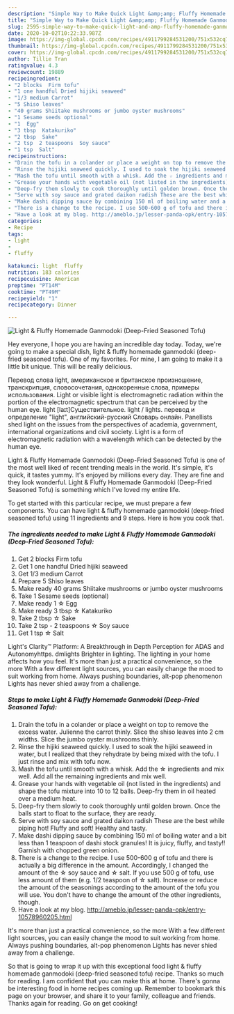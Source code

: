 ```yaml
---
description: "Simple Way to Make Quick Light &amp;amp; Fluffy Homemade Ganmodoki (Deep-Fried Seasoned Tofu)"
title: "Simple Way to Make Quick Light &amp;amp; Fluffy Homemade Ganmodoki (Deep-Fried Seasoned Tofu)"
slug: 2595-simple-way-to-make-quick-light-and-amp-fluffy-homemade-ganmodoki-deep-fried-seasoned-tofu
date: 2020-10-02T10:22:33.987Z
image: https://img-global.cpcdn.com/recipes/4911799284531200/751x532cq70/light-fluffy-homemade-ganmodoki-deep-fried-seasoned-tofu-recipe-main-photo.jpg
thumbnail: https://img-global.cpcdn.com/recipes/4911799284531200/751x532cq70/light-fluffy-homemade-ganmodoki-deep-fried-seasoned-tofu-recipe-main-photo.jpg
cover: https://img-global.cpcdn.com/recipes/4911799284531200/751x532cq70/light-fluffy-homemade-ganmodoki-deep-fried-seasoned-tofu-recipe-main-photo.jpg
author: Tillie Tran
ratingvalue: 4.3
reviewcount: 19889
recipeingredient:
- "2 blocks  Firm tofu"
- "1 one handful Dried hijiki seaweed"
- "1/3 medium Carrot"
- "5 Shiso leaves"
- "40 grams Shiitake mushrooms or jumbo oyster mushrooms"
- "1 Sesame seeds optional"
- "1  Egg"
- "3 tbsp  Katakuriko"
- "2 tbsp  Sake"
- "2 tsp  2 teaspoons  Soy sauce"
- "1 tsp  Salt"
recipeinstructions:
- "Drain the tofu in a colander or place a weight on top to remove the excess water. Julienne the carrot thinly. Slice the shiso leaves into 2 cm widths. Slice the jumbo oyster mushrooms thinly."
- "Rinse the hijiki seaweed quickly. I used to soak the hijiki seaweed in water, but I realized that they rehydrate by being mixed with the tofu. I just rinse and mix with tofu now."
- "Mash the tofu until smooth with a whisk. Add the ☆ ingredients and mix well. Add all the remaining ingredients and mix well."
- "Grease your hands with vegetable oil (not listed in the ingredients) and shape the tofu mixture into 10 to 12 balls. Deep-fry them in oil heated over a medium heat."
- "Deep-fry them slowly to cook thoroughly until golden brown. Once the balls start to float to the surface, they are ready."
- "Serve with soy sauce and grated daikon radish These are the best while piping hot! Fluffy and soft! Healthy and tasty."
- "Make dashi dipping sauce by combining 150 ml of boiling water and a bit less than 1 teaspoon of dashi stock granules! It is juicy, fluffy, and tasty!! Garnish with chopped green onion."
- "There is a change to the recipe. I use 500-600 g of tofu and there is actually a big difference in the amount. Accordingly, I changed the amount of the ☆ soy sauce and ☆ salt. If you use 500 g of tofu, use less amount of them (e.g. 1/2 teaspoon of ☆ salt). Increase or reduce the amount of the seasonings according to the amount of the tofu you will use. You don&#39;t have to change the amount of the other ingredients, though."
- "Have a look at my blog. http://ameblo.jp/lesser-panda-opk/entry-10578960205.html"
categories:
- Recipe
tags:
- light
- 
- fluffy

katakunci: light  fluffy 
nutrition: 183 calories
recipecuisine: American
preptime: "PT14M"
cooktime: "PT49M"
recipeyield: "1"
recipecategory: Dinner

---
```



![Light &amp; Fluffy Homemade Ganmodoki (Deep-Fried Seasoned Tofu)](https://img-global.cpcdn.com/recipes/4911799284531200/751x532cq70/light-fluffy-homemade-ganmodoki-deep-fried-seasoned-tofu-recipe-main-photo.jpg)

Hey everyone, I hope you are having an incredible day today. Today, we're going to make a special dish, light &amp; fluffy homemade ganmodoki (deep-fried seasoned tofu). One of my favorites. For mine, I am going to make it a little bit unique. This will be really delicious.

Перевод слова light, американское и британское произношение, транскрипция, словосочетания, однокоренные слова, примеры использования. Light or visible light is electromagnetic radiation within the portion of the electromagnetic spectrum that can be perceived by the human eye. light [laɪt]Существительное. light / lights. перевод и определение &#34;light&#34;, английский-русский Словарь онлайн. Panellists shed light on the issues from the perspectives of academia, government, international organizations and civil society. Light is a form of electromagnetic radiation with a wavelength which can be detected by the human eye.

Light &amp; Fluffy Homemade Ganmodoki (Deep-Fried Seasoned Tofu) is one of the most well liked of recent trending meals in the world. It's simple, it's quick, it tastes yummy. It's enjoyed by millions every day. They are fine and they look wonderful. Light &amp; Fluffy Homemade Ganmodoki (Deep-Fried Seasoned Tofu) is something which I've loved my entire life.


To get started with this particular recipe, we must prepare a few components. You can have light &amp; fluffy homemade ganmodoki (deep-fried seasoned tofu) using 11 ingredients and 9 steps. Here is how you cook that.

<!--inarticleads1-->

##### The ingredients needed to make Light &amp; Fluffy Homemade Ganmodoki (Deep-Fried Seasoned Tofu):

1. Get 2 blocks  Firm tofu
1. Get 1 one handful Dried hijiki seaweed
1. Get 1/3 medium Carrot
1. Prepare 5 Shiso leaves
1. Make ready 40 grams Shiitake mushrooms or jumbo oyster mushrooms
1. Take 1 Sesame seeds (optional)
1. Make ready 1 ☆ Egg
1. Make ready 3 tbsp ☆ Katakuriko
1. Take 2 tbsp ☆ Sake
1. Take 2 tsp - 2 teaspoons ☆ Soy sauce
1. Get 1 tsp ☆ Salt


Light&#39;s Clarity™ Platform: A Breakthrough in Depth Perception for ADAS and Autonomyhttps. dmlights Brighter in lighting. The lighting in your home affects how you feel. It&#39;s more than just a practical convenience, so the more With a few different light sources, you can easily change the mood to suit working from home. Always pushing boundaries, alt-pop phenomenon Lights has never shied away from a challenge. 

<!--inarticleads2-->

##### Steps to make Light &amp; Fluffy Homemade Ganmodoki (Deep-Fried Seasoned Tofu):

1. Drain the tofu in a colander or place a weight on top to remove the excess water. Julienne the carrot thinly. Slice the shiso leaves into 2 cm widths. Slice the jumbo oyster mushrooms thinly.
1. Rinse the hijiki seaweed quickly. I used to soak the hijiki seaweed in water, but I realized that they rehydrate by being mixed with the tofu. I just rinse and mix with tofu now.
1. Mash the tofu until smooth with a whisk. Add the ☆ ingredients and mix well. Add all the remaining ingredients and mix well.
1. Grease your hands with vegetable oil (not listed in the ingredients) and shape the tofu mixture into 10 to 12 balls. Deep-fry them in oil heated over a medium heat.
1. Deep-fry them slowly to cook thoroughly until golden brown. Once the balls start to float to the surface, they are ready.
1. Serve with soy sauce and grated daikon radish These are the best while piping hot! Fluffy and soft! Healthy and tasty.
1. Make dashi dipping sauce by combining 150 ml of boiling water and a bit less than 1 teaspoon of dashi stock granules! It is juicy, fluffy, and tasty!! Garnish with chopped green onion.
1. There is a change to the recipe. I use 500-600 g of tofu and there is actually a big difference in the amount. Accordingly, I changed the amount of the ☆ soy sauce and ☆ salt. If you use 500 g of tofu, use less amount of them (e.g. 1/2 teaspoon of ☆ salt). Increase or reduce the amount of the seasonings according to the amount of the tofu you will use. You don&#39;t have to change the amount of the other ingredients, though.
1. Have a look at my blog. http://ameblo.jp/lesser-panda-opk/entry-10578960205.html


It&#39;s more than just a practical convenience, so the more With a few different light sources, you can easily change the mood to suit working from home. Always pushing boundaries, alt-pop phenomenon Lights has never shied away from a challenge. 

So that is going to wrap it up with this exceptional food light &amp; fluffy homemade ganmodoki (deep-fried seasoned tofu) recipe. Thanks so much for reading. I am confident that you can make this at home. There's gonna be interesting food in home recipes coming up. Remember to bookmark this page on your browser, and share it to your family, colleague and friends. Thanks again for reading. Go on get cooking!
